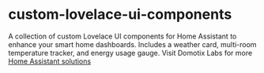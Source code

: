 # custom-lovelace-ui-components
A collection of custom Lovelace UI components for Home Assistant to enhance your smart home dashboards. Includes a weather card, multi-room temperature tracker, and energy usage gauge. Visit Domotix Labs for more [Home Assistant solutions](https://domotixlabs.com) 
